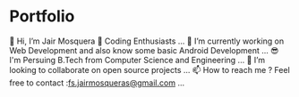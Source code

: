 # Portfolio
👋 Hi, I’m Jair Mosquera
👀 Coding Enthusiasts ...
🌱 I’m currently working on Web Development and also know some basic Android Development ...
😎 I'm Persuing B.Tech from Computer Science and Engineering ...
💞️ I’m looking to collaborate on open source projects ...
📫 How to reach me ?
Feel free to contact :fs.jairmosqueras@gmail.com ...
